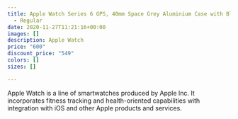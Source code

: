 ```yaml
---
title: Apple Watch Series 6 GPS, 40mm Space Grey Aluminium Case with Black Sport Band
  - Regular
date: 2020-11-27T11:21:16+00:00
images: []
description: Apple Watch
price: "600"
discount_price: "549"
colors: []
sizes: []

---
```

Apple Watch is a line of smartwatches produced by Apple Inc. It incorporates fitness tracking and health-oriented capabilities with integration with iOS and other Apple products and services.